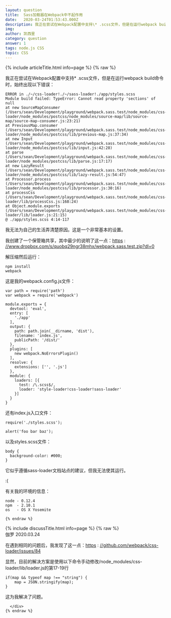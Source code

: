 ```yaml
---
layout: question
title:  Sass加载器在Webpack中不起作用
date:   2020-03-24T01:53:43.000Z
description: 我正在尝试在Webpack配置中支持\* .scss文件，但是在运行webpack build命令时，始终出现以下错误：ERROR in ./~/css...
img: 
author: 凯西里
category: question
answer: 1
tags: node.js CSS
topic: CSS
---
```

<div class="article-root">
  <div class="article">
    {% include articleTitle.html info=page %}
    {% raw %}
    <div class="article-content"><p><font style="vertical-align: inherit;"><font style="vertical-align: inherit;">我正在尝试在Webpack配置中支持* .scss文件，但是在运行webpack build命令时，始终出现以下错误：</font></font></p>

<pre><code>ERROR in ./~/css-loader!./~/sass-loader!./app/styles.scss<font></font>
Module build failed: TypeError: Cannot read property 'sections' of null<font></font>
at new SourceMapConsumer (/Users/sean/Development/playground/webpack.sass.test/node_modules/css-loader/node_modules/postcss/node_modules/source-map/lib/source-map/source-map-consumer.js:23:21)<font></font>
at PreviousMap.consumer (/Users/sean/Development/playground/webpack.sass.test/node_modules/css-loader/node_modules/postcss/lib/previous-map.js:37:34)<font></font>
at new Input (/Users/sean/Development/playground/webpack.sass.test/node_modules/css-loader/node_modules/postcss/lib/input.js:42:28)<font></font>
at parse (/Users/sean/Development/playground/webpack.sass.test/node_modules/css-loader/node_modules/postcss/lib/parse.js:17:17)<font></font>
at new LazyResult (/Users/sean/Development/playground/webpack.sass.test/node_modules/css-loader/node_modules/postcss/lib/lazy-result.js:54:47)<font></font>
at Processor.process (/Users/sean/Development/playground/webpack.sass.test/node_modules/css-loader/node_modules/postcss/lib/processor.js:30:16)<font></font>
at processCss (/Users/sean/Development/playground/webpack.sass.test/node_modules/css-loader/lib/processCss.js:168:24)<font></font>
at Object.module.exports (/Users/sean/Development/playground/webpack.sass.test/node_modules/css-loader/lib/loader.js:21:15)<font></font>
@ ./app/styles.scss 4:14-117<font></font>
</code></pre>

<p><font style="vertical-align: inherit;"><font style="vertical-align: inherit;">我无法为自己的生活弄清楚原因。</font><font style="vertical-align: inherit;">这是一个非常基本的设置。</font></font></p>

<p><font style="vertical-align: inherit;"><font style="vertical-align: inherit;">我创建了一个保管箱共享，其中最少的说明了这一点：</font><a href="https://www.dropbox.com/s/quobq29ngr38mhx/webpack.sass.test.zip?dl=0" rel="noreferrer"><font style="vertical-align: inherit;">https</font></a><font style="vertical-align: inherit;"> :
 </font></font><a href="https://www.dropbox.com/s/quobq29ngr38mhx/webpack.sass.test.zip?dl=0" rel="noreferrer"><font style="vertical-align: inherit;"><font style="vertical-align: inherit;">//www.dropbox.com/s/quobq29ngr38mhx/webpack.sass.test.zip?dl=0</font></font></a></p>

<p><font style="vertical-align: inherit;"><font style="vertical-align: inherit;">解压缩然后运行：</font></font></p>

<pre><code>npm install<font></font>
webpack<font></font>
</code></pre>

<p><font style="vertical-align: inherit;"><font style="vertical-align: inherit;">这是我的webpack.config.js文件：</font></font></p>

<pre><code>var path = require('path')<font></font>
var webpack = require('webpack')<font></font>
<font></font>
module.exports = {<font></font>
  devtool: 'eval',<font></font>
  entry: [<font></font>
    './app'<font></font>
  ],<font></font>
  output: {<font></font>
    path: path.join(__dirname, 'dist'),<font></font>
    filename: 'index.js',<font></font>
    publicPath: '/dist/'<font></font>
  },<font></font>
  plugins: [<font></font>
    new webpack.NoErrorsPlugin()<font></font>
  ],<font></font>
  resolve: {<font></font>
    extensions: ['', '.js']<font></font>
  },<font></font>
  module: {<font></font>
    loaders: [{<font></font>
      test: /\.scss$/,<font></font>
      loader: 'style-loader!css-loader!sass-loader'<font></font>
    }]<font></font>
  }<font></font>
}<font></font>
</code></pre>

<p><font style="vertical-align: inherit;"><font style="vertical-align: inherit;">还有index.js入口文件：</font></font></p>

<pre><code>require('./styles.scss');<font></font>
<font></font>
alert('foo bar baz');<font></font>
</code></pre>

<p><font style="vertical-align: inherit;"><font style="vertical-align: inherit;">以及styles.scss文件：</font></font></p>

<pre><code>body {<font></font>
  background-color: #000;<font></font>
}<font></font>
</code></pre>

<p><font style="vertical-align: inherit;"><font style="vertical-align: inherit;">它似乎遵循sass-loader文档站点的建议，但我无法使其运行。 </font></font></p>

<p><font style="vertical-align: inherit;"><font style="vertical-align: inherit;">:(</font></font></p>

<p><font style="vertical-align: inherit;"><font style="vertical-align: inherit;">有关我的环境的信息：</font></font></p>

<pre><code>node - 0.12.4<font></font>
npm  - 2.10.1<font></font>
os   - OS X Yosemite<font></font>
</code></pre></div>
    {% endraw %}
  </div>

  <div class="discuss-wrapper">
    {% include discussTitle.html info=page %}
    {% raw %}
    <div class="discuss-item">
        <div class="discuss-parent">
          <div class="discuss-meta">
            <span class="discuss-user">伽罗</span>
            <span class="discuss-time">2020.03.24</span>
          </div>
          <div class="discuss-comment"><p><font style="vertical-align: inherit;"><font style="vertical-align: inherit;">在遇到相同的问题后，我发现了这一点：</font><a href="https://github.com/webpack/css-loader/issues/84" rel="noreferrer"><font style="vertical-align: inherit;">https</font></a><font style="vertical-align: inherit;"> : </font></font><a href="https://github.com/webpack/css-loader/issues/84" rel="noreferrer"><font style="vertical-align: inherit;"><font style="vertical-align: inherit;">//github.com/webpack/css-loader/issues/84</font></font></a></p>

<p><font style="vertical-align: inherit;"><font style="vertical-align: inherit;">显然，目前的解决方案是使用以下命令手动修改/node_modules/css-loader/lib/loader.js的第17-19行</font></font></p>

<pre><code>if(map &amp;&amp; typeof map !== "string") {<font></font>
    map = JSON.stringify(map);<font></font>
}<font></font>
</code></pre>

<p><font style="vertical-align: inherit;"><font style="vertical-align: inherit;">这为我解决了问题。</font></font></p></div>
        </div>
        
      </div>
    {% endraw %}
  </div>
<div>
